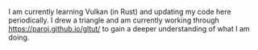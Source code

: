 I am currently learning Vulkan (in Rust) and updating my code here periodically.
I drew a triangle and am currently working through https://paroj.github.io/gltut/ to gain a deeper understanding of what I am doing.
